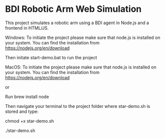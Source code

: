 # BDI Robotic Arm Web Simulation

This project simulates a robotic arm using a BDI agent in Node.js and a frontend in HTML/JS.

Windows:
To initiate the project please make sure that node.js is installed on your system. You can find the installation from https://nodejs.org/en/download

Then initate start-demo.bat to run the project

MacOS:
To initiate the project please make sure that node.js is installed on your system. You can find the installation from https://nodejs.org/en/download

or 

Run brew install node

Then navigate your terminal to the project folder where star-demo.sh is stored and type:

chmod +x star-demo.sh

./star-demo.sh

